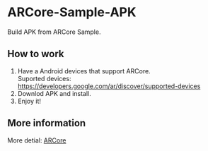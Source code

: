 # ARCore-Sample-APK
Build APK from ARCore Sample.

## How to work
1. Have a Android devices that support ARCore.  
   Suported devices: <https://developers.google.com/ar/discover/supported-devices>
2. Downlod APK and install.
3. Enjoy it!

## More information
More detial: [ARCore](https://developers.google.com/ar)

